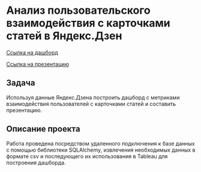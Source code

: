 # Анализ пользовательского взаимодействия с карточками статей в Яндекс.Дзен

[Ссылка на дашборд](https://public.tableau.com/app/profile/vladislav.filyanin/viz/YandexZenDashboard_16820922640070/DasboardYandexZen?publish=yes)

[Ссылка на презентацию](https://disk.yandex.ru/i/kWvpjT8mTqwxTA)

## Задача
Используя данные Яндекс.Дзена построить дашборд с метриками взаимодействия пользователей с карточками статей и составить презентацию.

## Описание проекта
Работа проведена посредством удаленного подключения к базе данных с помощью библиотеки SQLAlchemy, извлечения необходимых данных в формате csv и последующего их использования в Tableau для построения дашборда.

